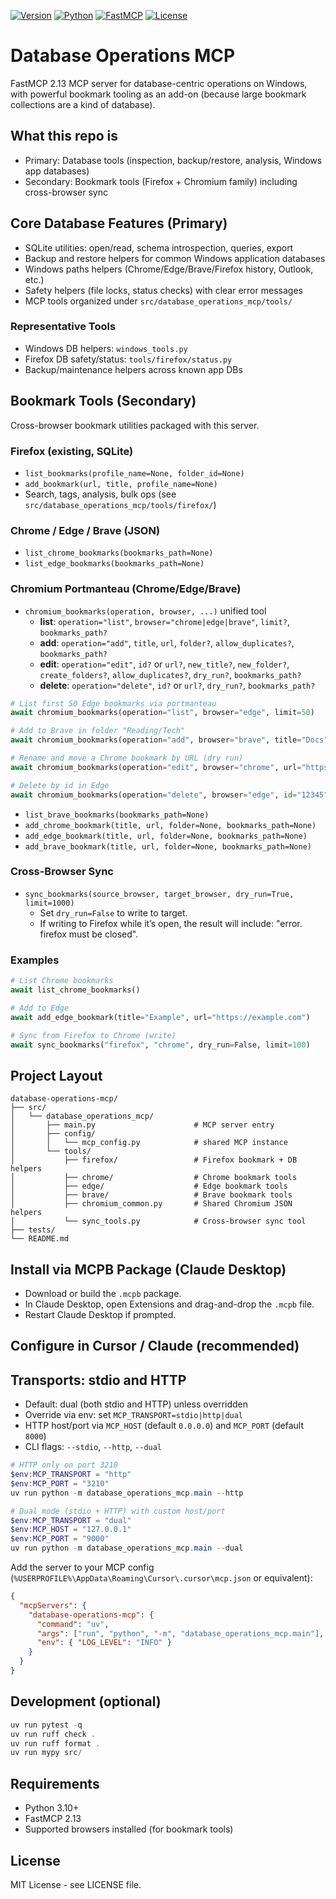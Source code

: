 [![Version](https://img.shields.io/badge/version-1.4.0-blue.svg)](CHANGELOG.md)
[![Python](https://img.shields.io/badge/python-3.10+-green.svg)](https://python.org)
[![FastMCP](https://img.shields.io/badge/FastMCP-2.13-orange.svg)](https://github.com/modelcontextprotocol/python-sdk)
[![License](https://img.shields.io/badge/license-MIT-yellow.svg)](LICENSE)
# Database Operations MCP

FastMCP 2.13 MCP server for database-centric operations on Windows, with powerful bookmark tooling as an add-on (because large bookmark collections are a kind of database).

## What this repo is
- Primary: Database tools (inspection, backup/restore, analysis, Windows app databases)
- Secondary: Bookmark tools (Firefox + Chromium family) including cross-browser sync

## Core Database Features (Primary)
- SQLite utilities: open/read, schema introspection, queries, export
- Backup and restore helpers for common Windows application databases
- Windows paths helpers (Chrome/Edge/Brave/Firefox history, Outlook, etc.)
- Safety helpers (file locks, status checks) with clear error messages
- MCP tools organized under `src/database_operations_mcp/tools/`

### Representative Tools
- Windows DB helpers: `windows_tools.py`
- Firefox DB safety/status: `tools/firefox/status.py`
- Backup/maintenance helpers across known app DBs

## Bookmark Tools (Secondary)
Cross-browser bookmark utilities packaged with this server.

### Firefox (existing, SQLite)
- `list_bookmarks(profile_name=None, folder_id=None)`
- `add_bookmark(url, title, profile_name=None)`
- Search, tags, analysis, bulk ops (see `src/database_operations_mcp/tools/firefox/`)

### Chrome / Edge / Brave (JSON)
- `list_chrome_bookmarks(bookmarks_path=None)`
- `list_edge_bookmarks(bookmarks_path=None)`

### Chromium Portmanteau (Chrome/Edge/Brave)
- `chromium_bookmarks(operation, browser, ...)` unified tool
  - **list**: `operation="list"`, `browser="chrome|edge|brave"`, `limit?`, `bookmarks_path?`
  - **add**: `operation="add"`, `title`, `url`, `folder?`, `allow_duplicates?`, `bookmarks_path?`
  - **edit**: `operation="edit"`, `id?` or `url?`, `new_title?`, `new_folder?`, `create_folders?`, `allow_duplicates?`, `dry_run?`, `bookmarks_path?`
  - **delete**: `operation="delete"`, `id?` or `url?`, `dry_run?`, `bookmarks_path?`

```python
# List first 50 Edge bookmarks via portmanteau
await chromium_bookmarks(operation="list", browser="edge", limit=50)

# Add to Brave in folder "Reading/Tech"
await chromium_bookmarks(operation="add", browser="brave", title="Docs", url="https://example.com/docs", folder="Reading/Tech")

# Rename and move a Chrome bookmark by URL (dry run)
await chromium_bookmarks(operation="edit", browser="chrome", url="https://example.com/docs", new_title="Docs Home", new_folder="Reading/Docs", dry_run=True)

# Delete by id in Edge
await chromium_bookmarks(operation="delete", browser="edge", id="12345")
```
- `list_brave_bookmarks(bookmarks_path=None)`
- `add_chrome_bookmark(title, url, folder=None, bookmarks_path=None)`
- `add_edge_bookmark(title, url, folder=None, bookmarks_path=None)`
- `add_brave_bookmark(title, url, folder=None, bookmarks_path=None)`

### Cross-Browser Sync
- `sync_bookmarks(source_browser, target_browser, dry_run=True, limit=1000)`
  - Set `dry_run=False` to write to target.
  - If writing to Firefox while it’s open, the result will include: "error. firefox must be closed".

### Examples
```python
# List Chrome bookmarks
await list_chrome_bookmarks()

# Add to Edge
await add_edge_bookmark(title="Example", url="https://example.com")

# Sync from Firefox to Chrome (write)
await sync_bookmarks("firefox", "chrome", dry_run=False, limit=100)
```

## Project Layout
```
database-operations-mcp/
├── src/
│   └── database_operations_mcp/
│       ├── main.py                      # MCP server entry
│       ├── config/
│       │   └── mcp_config.py            # shared MCP instance
│       └── tools/
│           ├── firefox/                 # Firefox bookmark + DB helpers
│           ├── chrome/                  # Chrome bookmark tools
│           ├── edge/                    # Edge bookmark tools
│           ├── brave/                   # Brave bookmark tools
│           ├── chromium_common.py       # Shared Chromium JSON helpers
│           └── sync_tools.py            # Cross-browser sync tool
├── tests/
└── README.md
```

## Install via MCPB Package (Claude Desktop)
- Download or build the `.mcpb` package.
- In Claude Desktop, open Extensions and drag-and-drop the `.mcpb` file.
- Restart Claude Desktop if prompted.

## Configure in Cursor / Claude (recommended)
## Transports: stdio and HTTP
- Default: dual (both stdio and HTTP) unless overridden
- Override via env: set `MCP_TRANSPORT=stdio|http|dual`
- HTTP host/port via `MCP_HOST` (default `0.0.0.0`) and `MCP_PORT` (default `8000`)
- CLI flags: `--stdio`, `--http`, `--dual`

```powershell
# HTTP only on port 3210
$env:MCP_TRANSPORT = "http"
$env:MCP_PORT = "3210"
uv run python -m database_operations_mcp.main --http

# Dual mode (stdio + HTTP) with custom host/port
$env:MCP_TRANSPORT = "dual"
$env:MCP_HOST = "127.0.0.1"
$env:MCP_PORT = "9000"
uv run python -m database_operations_mcp.main --dual
```
Add the server to your MCP config (`%USERPROFILE%\AppData\Roaming\Cursor\.cursor\mcp.json` or equivalent):

```json
{
  "mcpServers": {
    "database-operations-mcp": {
      "command": "uv",
      "args": ["run", "python", "-m", "database_operations_mcp.main"],
      "env": { "LOG_LEVEL": "INFO" }
    }
  }
}
```

## Development (optional)
```powershell
uv run pytest -q
uv run ruff check .
uv run ruff format .
uv run mypy src/
```

## Requirements
- Python 3.10+
- FastMCP 2.13
- Supported browsers installed (for bookmark tools)

## License
MIT License - see LICENSE file.

